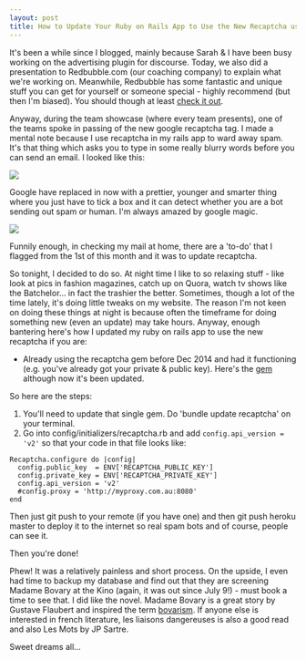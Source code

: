 ```yaml
---
layout: post
title: How to Update Your Ruby on Rails App to Use the New Recaptcha using the recaptcha gem in 2 Steps
---
```


It's been a while since I blogged, mainly because Sarah & I have been busy working on the advertising plugin for discourse.
Today, we also did a presentation to Redbubble.com (our coaching company) to explain what we're working on.  Meanwhile, Redbubble
has some fantastic and unique stuff you can get for yourself or someone special - highly recommend (but then I'm biased).
You should though at least [check it out](www.redbubble.com).

Anyway, during the team showcase (where every team presents), one of the teams spoke in passing of the new google recaptcha tag.
I made a mental note because I use recaptcha in my rails app to ward away spam.  It's that thing which asks you to type in some really 
blurry words before you can send an email.  I looked like this:

![](https://dl.dropboxusercontent.com/u/101847371/old-recaptcha.png)

Google have replaced in now with a prettier, younger and smarter thing where you just have to tick a box and it 
can detect whether you are a bot sending out spam or human.  I'm always amazed by google magic.

![](https://dl.dropboxusercontent.com/u/101847371/sexy-new-recaptca.png)

Funnily enough, in checking my mail at home, there are a 'to-do' that I flagged from the 1st of this month and it was to update recaptcha.

So tonight, I decided to do so. At night time I like to so relaxing stuff - like look at pics in fashion magazines, catch up on Quora, watch tv shows like
the Batchelor... in fact the trashier the better.  Sometimes, though a lot of the time lately, it's doing little tweaks on my website.
The reason I'm not keen on doing these things at night is because often the timeframe for doing something new (even an update) may take
hours.  Anyway, enough bantering here's how I updated my ruby on rails app to use the new recaptcha if you are:

* Already using the recaptcha gem before Dec 2014 and had it functioning (e.g. you've already got your private & public key).  Here's the [gem](https://github.com/ambethia/recaptcha/) although now it's been updated.

So here are the steps:

1. You'll need to update that single gem.  Do 'bundle update recaptcha' on your terminal.
2. Go into config/initializers/recaptcha.rb and add ```config.api_version = 'v2'``` so that your code in that file looks like:

```
Recaptcha.configure do |config|
  config.public_key  = ENV['RECAPTCHA_PUBLIC_KEY']
  config.private_key = ENV['RECAPTCHA_PRIVATE_KEY']
  config.api_version = 'v2'
  #config.proxy = 'http://myproxy.com.au:8080'
end
```

Then just git push to your remote (if you have one) and then git push heroku master to deploy it to the internet so real spam bots and 
of course, people can see it.

Then you're done!

Phew!  It was a relatively painless and short process.  On the upside, I even had time to backup my database and find out that they
are screening Madame Bovary at the Kino (again, it was out since July 9!) - must book a time to see that.  I did like the novel.  Madame Bovary is
a great story by Gustave Flaubert and inspired the term [bovarism](https://www.google.com.au/webhp?sourceid=chrome-instant&ion=1&espv=2&ie=UTF-8#q=bovarism).
If anyone else is interested in french literature, les liaisons dangereuses is also a good read and also Les Mots by JP Sartre.  

Sweet dreams all...

